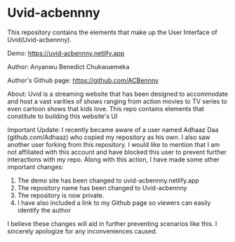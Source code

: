 # Uvid-acbennny
 This repository contains the elements that make up the User Interface of Uvid(Uvid-acbennny).

Demo: https://uvid-acbennny.netlify.app

Author: Anyanwu Benedict Chukwuemeka

Author's Github page: https://github.com/ACBennny

About: 
Uvid is a streaming website that has been designed to accommodate and host a vast varities of shows ranging from action movies to TV series to even cartoon shows that kids love. This repo contains elements that constitute to building this website's UI

Important Update:
I recently became aware of a user named Adhaaz Daa (github.com/Adhaaz) who copied my repository as his own. I also saw another user forking from this repository. I would like to mention that I am not affiliated with this account and have blocked this user to prevent further interactions with my repo. 
Along with this action, I have made some other important changes:

1. The demo site has been changed to uvid-acbennny.netlify.app
2. The repository name has been changed to Uvid-acbennny
3. The repository is now private.
4. I have also included a link to my Github page so viewers can easily identify the author

I believe these changes will aid in further preventing scenarios like this. I sincerely apologize for any inconveniences caused.
